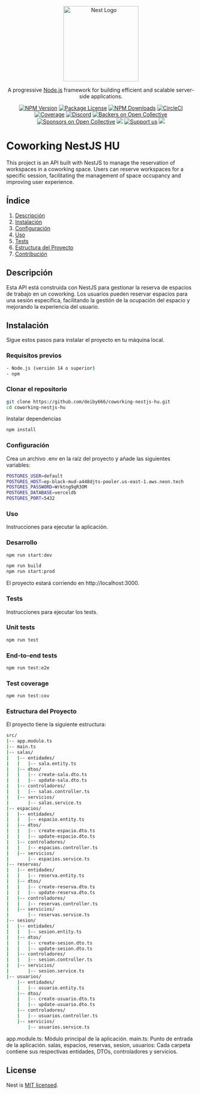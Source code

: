 <p align="center">
  <a href="http://nestjs.com/" target="blank"><img src="https://nestjs.com/img/logo-small.svg" width="200" alt="Nest Logo" /></a>
</p>

[circleci-image]: https://img.shields.io/circleci/build/github/nestjs/nest/master?token=abc123def456
[circleci-url]: https://circleci.com/gh/nestjs/nest

  <p align="center">A progressive <a href="http://nodejs.org" target="_blank">Node.js</a> framework for building efficient and scalable server-side applications.</p>
    <p align="center">
<a href="https://www.npmjs.com/~nestjscore" target="_blank"><img src="https://img.shields.io/npm/v/@nestjs/core.svg" alt="NPM Version" /></a>
<a href="https://www.npmjs.com/~nestjscore" target="_blank"><img src="https://img.shields.io/npm/l/@nestjs/core.svg" alt="Package License" /></a>
<a href="https://www.npmjs.com/~nestjscore" target="_blank"><img src="https://img.shields.io/npm/dm/@nestjs/common.svg" alt="NPM Downloads" /></a>
<a href="https://circleci.com/gh/nestjs/nest" target="_blank"><img src="https://img.shields.io/circleci/build/github/nestjs/nest/master" alt="CircleCI" /></a>
<a href="https://coveralls.io/github/nestjs/nest?branch=master" target="_blank"><img src="https://coveralls.io/repos/github/nestjs/nest/badge.svg?branch=master#9" alt="Coverage" /></a>
<a href="https://discord.gg/G7Qnnhy" target="_blank"><img src="https://img.shields.io/badge/discord-online-brightgreen.svg" alt="Discord"/></a>
<a href="https://opencollective.com/nest#backer" target="_blank"><img src="https://opencollective.com/nest/backers/badge.svg" alt="Backers on Open Collective" /></a>
<a href="https://opencollective.com/nest#sponsor" target="_blank"><img src="https://opencollective.com/nest/sponsors/badge.svg" alt="Sponsors on Open Collective" /></a>
  <a href="https://paypal.me/kamilmysliwiec" target="_blank"><img src="https://img.shields.io/badge/Donate-PayPal-ff3f59.svg"/></a>
    <a href="https://opencollective.com/nest#sponsor"  target="_blank"><img src="https://img.shields.io/badge/Support%20us-Open%20Collective-41B883.svg" alt="Support us"></a>
  <a href="https://twitter.com/nestframework" target="_blank"><img src="https://img.shields.io/twitter/follow/nestframework.svg?style=social&label=Follow"></a>
</p>
  <!--[![Backers on Open Collective](https://opencollective.com/nest/backers/badge.svg)](https://opencollective.com/nest#backer)
  [![Sponsors on Open Collective](https://opencollective.com/nest/sponsors/badge.svg)](https://opencollective.com/nest#sponsor)-->

# Coworking NestJS HU

This project is an API built with NestJS to manage the reservation of workspaces in a coworking space. Users can reserve workspaces for a specific session, facilitating the management of space occupancy and improving user experience.

## Índice

1. [Descripción](#descripción)
2. [Instalación](#instalación)
3. [Configuración](#configuración)
4. [Uso](#uso)
5. [Tests](#tests)
6. [Estructura del Proyecto](#estructura-del-proyecto)
7. [Contribución](#contribución)

## Descripción

Esta API está construida con NestJS para gestionar la reserva de espacios de trabajo en un coworking. Los usuarios pueden reservar espacios para una sesión específica, facilitando la gestión de la ocupación del espacio y mejorando la experiencia del usuario.

## Instalación

Sigue estos pasos para instalar el proyecto en tu máquina local.

### Requisitos previos

```bash
- Node.js (versión 14 o superior)
- npm
```

### Clonar el repositorio

```bash
git clone https://github.com/deiby666/coworking-nestjs-hu.git
cd coworking-nestjs-hu
```

Instalar dependencias

```bash
npm install
```

### Configuración

Crea un archivo .env en la raíz del proyecto y añade las siguientes variables:

```bash
POSTGRES_USER=default
POSTGRES_HOST=ep-black-mud-a448djts-pooler.us-east-1.aws.neon.tech
POSTGRES_PASSWORD=Wrktng9qR3OM
POSTGRES_DATABASE=verceldb
POSTGRES_PORT=5432
```

### Uso
Instrucciones para ejecutar la aplicación.

### Desarrollo

```bash
npm run start:dev
```

```bash
npm run build
npm run start:prod
```


El proyecto estará corriendo en http://localhost:3000.


### Tests
Instrucciones para ejecutar los tests.

### Unit tests

```bash
npm run test
```

### End-to-end tests

```bash
npm run test:e2e
```

### Test coverage

```bash
npm run test:cov
```

### Estructura del Proyecto
El proyecto tiene la siguiente estructura:

```bash
src/
|-- app.module.ts
|-- main.ts
|-- salas/
|   |-- entidades/
|   |   |-- sala.entity.ts
|   |-- dtos/
|   |   |-- create-sala.dto.ts
|   |   |-- update-sala.dto.ts
|   |-- controladores/
|   |   |-- salas.controller.ts
|   |-- servicios/
|       |-- salas.service.ts
|-- espacios/
|   |-- entidades/
|   |   |-- espacio.entity.ts
|   |-- dtos/
|   |   |-- create-espacio.dto.ts
|   |   |-- update-espacio.dto.ts
|   |-- controladores/
|   |   |-- espacios.controller.ts
|   |-- servicios/
|       |-- espacios.service.ts
|-- reservas/
|   |-- entidades/
|   |   |-- reserva.entity.ts
|   |-- dtos/
|   |   |-- create-reserva.dto.ts
|   |   |-- update-reserva.dto.ts
|   |-- controladores/
|   |   |-- reservas.controller.ts
|   |-- servicios/
|       |-- reservas.service.ts
|-- sesion/
|   |-- entidades/
|   |   |-- sesion.entity.ts
|   |-- dtos/
|   |   |-- create-sesion.dto.ts
|   |   |-- update-sesion.dto.ts
|   |-- controladores/
|   |   |-- sesion.controller.ts
|   |-- servicios/
|       |-- sesion.service.ts
|-- usuarios/
    |-- entidades/
    |   |-- usuario.entity.ts
    |-- dtos/
    |   |-- create-usuario.dto.ts
    |   |-- update-usuario.dto.ts
    |-- controladores/
    |   |-- usuarios.controller.ts
    |-- servicios/
        |-- usuarios.service.ts
```

app.module.ts: Módulo principal de la aplicación.
main.ts: Punto de entrada de la aplicación.
salas, espacios, reservas, sesion, usuarios: Cada carpeta contiene sus respectivas entidades, DTOs, controladores y servicios.

## License

Nest is [MIT licensed](LICENSE).
